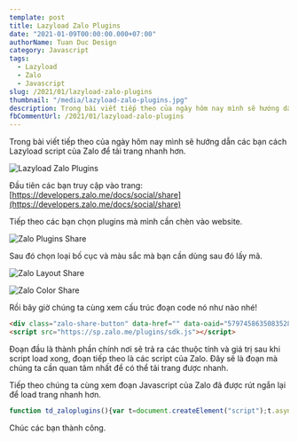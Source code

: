 ```yaml
---
template: post
title: Lazyload Zalo Plugins 
date: "2021-01-09T00:00:00.000+07:00"
authorName: Tuan Duc Design
category: Javascript
tags:
  - Lazyload
  - Zalo
  - Javascript
slug: /2021/01/lazyload-zalo-plugins
thumbnail: "/media/lazyload-zalo-plugins.jpg"
description: Trong bài viết tiếp theo của ngày hôm nay mình sẽ hướng dẫn các bạn cách Lazyload script của Zalo để tải trang nhanh hơn.
fbCommentUrl: /2021/01/lazyload-zalo-plugins
---
```


Trong bài viết tiếp theo của ngày hôm nay mình sẽ hướng dẫn các bạn cách Lazyload script của Zalo để tải trang nhanh hơn.

![Lazyload Zalo Plugins](/media/lazyload-zalo-plugins.jpg)

Đầu tiên các bạn truy cập vào trang: [https://developers.zalo.me/docs/social/share](https://developers.zalo.me/docs/social/share)

Tiếp theo các bạn chọn plugins mà mình cần chèn vào website.

![Zalo Plugins Share](/media/zalo-plugins-share.jpg)

Sau đó chọn loại bố cục và màu sắc mà bạn cần dùng sau đó lấy mã.

![Zalo Layout Share](/media/zalo-layout-share.jpg)

![Zalo Color Share](/media/zalo-color-share.jpg)

Rồi bây giờ chúng ta cùng xem cấu trúc đoạn code nó như nào nhé!

```html
<div class="zalo-share-button" data-href="" data-oaid="579745863508352884" data-layout="2" data-color="blue" data-customize=false></div>
<script src="https://sp.zalo.me/plugins/sdk.js"></script>
```

Đoạn đầu là thành phần chính nơi sẽ trả ra các thuộc tính và giá trị sau khi script load xong, đoạn tiếp theo là các script của Zalo. Đây sẽ là đoạn mà chúng ta cần quan tâm nhất để có thể tải trang được nhanh.

Tiếp theo chúng ta cùng xem đoạn Javascript của Zalo đã được rút ngắn lại để load trang nhanh hơn.

```javascript
function td_zaloplugins(){var t=document.createElement("script");t.async=!0,t.defer=!0,t.src="https://sp.zalo.me/plugins/sdk.js",document.body.appendChild(t)}window.addEventListener?window.addEventListener("load",td_zaloplugins,!1):window.attachEvent?window.attachEvent("onload",td_zaloplugins):window.onload=td_zaloplugins;
```

Chúc các bạn thành công.

